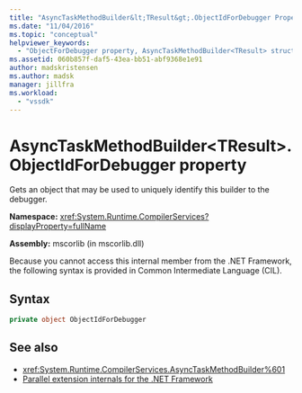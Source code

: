 ```yaml
---
title: "AsyncTaskMethodBuilder&lt;TResult&gt;.ObjectIdForDebugger Property | Microsoft Docs"
ms.date: "11/04/2016"
ms.topic: "conceptual"
helpviewer_keywords:
  - "ObjectForDebugger property, AsyncTaskMethodBuilder<TResult> structure [.NET Framework debug engines]"
ms.assetid: 060b857f-daf5-43ea-bb51-abf9368e1e91
author: madskristensen
ms.author: madsk
manager: jillfra
ms.workload:
  - "vssdk"
---
```

# AsyncTaskMethodBuilder&lt;TResult&gt;.ObjectIdForDebugger property
Gets an object that may be used to uniquely identify this builder to the debugger.

 **Namespace:** <xref:System.Runtime.CompilerServices?displayProperty=fullName>

 **Assembly:** mscorlib (in mscorlib.dll)

 Because you cannot access this internal member from the .NET Framework, the following syntax is provided in Common Intermediate Language (CIL).

## Syntax

```csharp
private object ObjectIdForDebugger
```

## See also
- <xref:System.Runtime.CompilerServices.AsyncTaskMethodBuilder%601>
- [Parallel extension internals for the .NET Framework](../../extensibility/debugger/parallel-extension-internals-for-the-dotnet-framework.md)